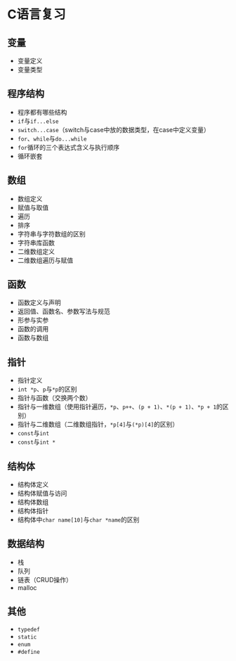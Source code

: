 # C语言复习

## 变量

- 变量定义
- 变量类型

## 程序结构

- 程序都有哪些结构
- `if`与`if...else`
- `switch...case`（switch与case中放的数据类型，在case中定义变量）
- `for`、`while`与`do...while`
- `for`循环的三个表达式含义与执行顺序
- 循环嵌套

## 数组

- 数组定义
- 赋值与取值
- 遍历
- 排序
- 字符串与字符数组的区别
- 字符串库函数
- 二维数组定义
- 二维数组遍历与赋值

## 函数

- 函数定义与声明
- 返回值、函数名、参数写法与规范
- 形参与实参
- 函数的调用
- 函数与数组

## 指针

- 指针定义
- `int *p`、`p`与`*p`的区别
- 指针与函数（交换两个数）
- 指针与一维数组（使用指针遍历，`*p`、`p++`、`(p + 1)`、`*(p + 1)`、`*p + 1`的区别）
- 指针与二维数组（二维数组指针，`*p[4]`与`(*p)[4]`的区别）
- `const`与`int`
- `const`与`int *`

## 结构体

- 结构体定义
- 结构体赋值与访问
- 结构体数组
- 结构体指针
- 结构体中`char name[10]`与`char *name`的区别

## 数据结构

- 栈
- 队列
- 链表（CRUD操作）
- malloc

## 其他

- `typedef`
- `static`
- `enum`
- `#define`